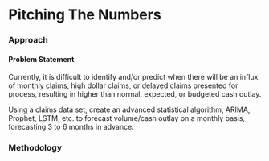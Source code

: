 # Pitching The Numbers
### Approach
#### Problem Statement
Currently, it is difficult to identify and/or predict when there will be an influx of monthly claims, high dollar claims, or delayed claims presented for process, resulting in higher than normal, expected, or budgeted cash outlay.

Using a claims data set, create an advanced statistical algorithm, ARIMA, Prophet, LSTM, etc. to forecast volume/cash outlay on a monthly basis, forecasting 3 to 6 months in advance.

### Methodology
